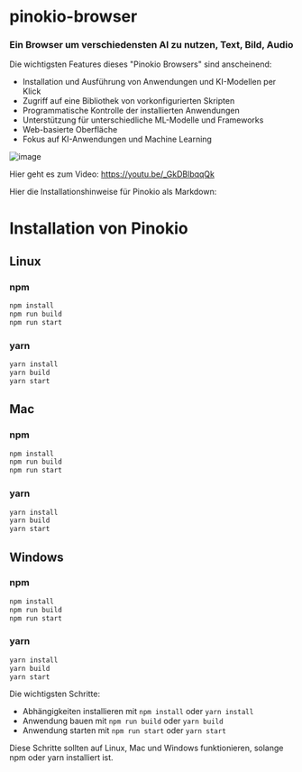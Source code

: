 # pinokio-browser
### Ein Browser um verschiedensten AI zu nutzen, Text, Bild, Audio

Die wichtigsten Features dieses "Pinokio Browsers" sind anscheinend:

- Installation und Ausführung von Anwendungen und KI-Modellen per Klick
- Zugriff auf eine Bibliothek von vorkonfigurierten Skripten
- Programmatische Kontrolle der installierten Anwendungen
- Unterstützung für unterschiedliche ML-Modelle und Frameworks
- Web-basierte Oberfläche
- Fokus auf KI-Anwendungen und Machine Learning

![image](https://github.com/ogerly/pinokio-browser/assets/1324583/b2b67327-498d-4ca4-a277-6a5ad6891192)

Hier geht es zum Video: https://youtu.be/_GkDBlbqqQk


Hier die Installationshinweise für Pinokio als Markdown:

# Installation von Pinokio

## Linux

### npm

```bash
npm install
npm run build
npm run start
```

### yarn

```bash
yarn install
yarn build
yarn start
```

## Mac

### npm

```bash
npm install
npm run build  
npm run start
```

### yarn

```bash
yarn install
yarn build
yarn start
```

## Windows

### npm

```bash
npm install
npm run build
npm run start
```

### yarn

```bash
yarn install
yarn build
yarn start
```

Die wichtigsten Schritte:

- Abhängigkeiten installieren mit `npm install` oder `yarn install`
- Anwendung bauen mit `npm run build` oder `yarn build`
- Anwendung starten mit `npm run start` oder `yarn start`

Diese Schritte sollten auf Linux, Mac und Windows funktionieren, solange npm oder yarn installiert ist.
